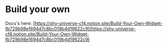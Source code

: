 # Build your own

Docs's here: [https://shy-universe-cf4.notion.site/Build-Your-Own-Widget-fb729b98e1694d7c8bc019b4d19622c9](https://shy-universe-cf4.notion.site/Build-Your-Own-Widget-fb729b98e1694d7c8bc019b4d19622c9)
